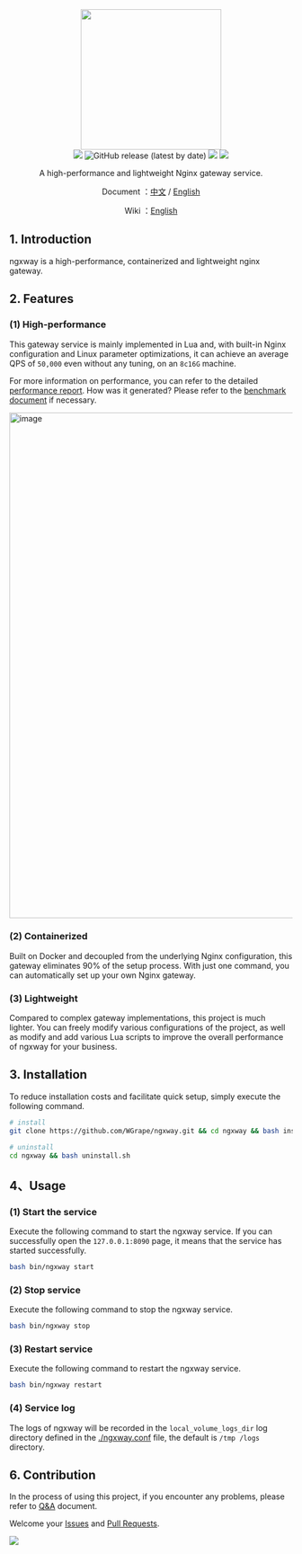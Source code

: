 <div align="center">
<img width="250" src="https://user-images.githubusercontent.com/35942268/212838933-38bec2ca-c156-4c63-8563-c645bd476cb3.png">
</div>

<div align="center">
    <!-- oscs: https://www.oscs1024.com/cd/1543980900807675904?sign=a3d02348 -->
    <!-- https://www.murphysec.com/ -->
    <a href="https://www.oscs1024.com/project/oscs/WGrape/ngxway?ref=badge_small" alt="OSCS Status"><img src="https://www.oscs1024.com/platform/badge/WGrape/ngxway.svg?size=small"/></a>
    <!-- <img src="https://github.com/wgrape/ngxway/actions/workflows/build.yml/badge.svg"> -->
    <img alt="GitHub release (latest by date)" src="https://img.shields.io/github/v/release/wgrape/ngxway">
    <img src="https://img.shields.io/badge/Document-中文/English-orange.svg">
    <img src="https://img.shields.io/badge/License-MIT-green.svg">
</div>

<div align="center">
    <p>A high-performance and lightweight Nginx gateway service.</p>
    <p>Document ：<a href="/README.zh-CN.md">中文</a> / <a href="/README.md">English</a></p>
    <p>Wiki ：<a href="/README.zh-CN.md">English</a></p>
</div>

## 1. Introduction
ngxway is a high-performance, containerized and lightweight nginx gateway.

## 2. Features

### (1) High-performance
This gateway service is mainly implemented in Lua and, with built-in Nginx configuration and Linux parameter optimizations, it can achieve an average QPS of ```50,000``` even without any tuning, on an ```8c16G``` machine.

For more information on performance, you can refer to the detailed [performance report](https://wgrape.github.io/ngxway/html/benchmark.html). How was it generated? Please refer to the [benchmark document](./doc/benchmark.md) if necessary.

<img width="900" alt="image" src="https://user-images.githubusercontent.com/35942268/224526169-3ca6cd09-380d-4acf-b184-b972db85685b.png">

### (2) Containerized

Built on Docker and decoupled from the underlying Nginx configuration, this gateway eliminates 90% of the setup process. With just one command, you can automatically set up your own Nginx gateway.

<!-- image -->

### (3) Lightweight

Compared to complex gateway implementations, this project is much lighter. You can freely modify various configurations of the project, as well as modify and add various Lua scripts to improve the overall performance of ngxway for your business.

<!-- image -->

## 3. Installation

To reduce installation costs and facilitate quick setup, simply execute the following command.

```bash
# install
git clone https://github.com/WGrape/ngxway.git && cd ngxway && bash install.sh

# uninstall
cd ngxway && bash uninstall.sh
```

## 4、Usage

### (1) Start the service
Execute the following command to start the ngxway service. If you can successfully open the ```127.0.0.1:8090``` page, it means that the service has started successfully.

```bash
bash bin/ngxway start
```

### (2) Stop service
Execute the following command to stop the ngxway service.

```bash
bash bin/ngxway stop
```

### (3) Restart service
Execute the following command to restart the ngxway service.

```bash
bash bin/ngxway restart
```

### (4) Service log
The logs of ngxway will be recorded in the ```local_volume_logs_dir``` log directory defined in the [./ngxway.conf](./ngxway.conf) file, the default is ```/tmp /logs``` directory.

## 6. Contribution
In the process of using this project, if you encounter any problems, please refer to [Q&A](https://github.com/WGrape/ngxway/wiki/Q&A) document.

Welcome your [Issues](https://github.com/WGrape/ngxway/issues/new) and [Pull Requests](https://github.com/WGrape/ngxway/pulls).

<img src="https://contrib.rocks/image?repo=wgrape/ngxway">
